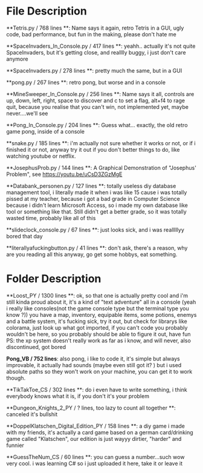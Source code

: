 # File Description

**Tetris.py / 768 lines **:
Name says it again, retro Tetris in a GUI, ugly code, bad performance, but fun in the making, please don't hate me

**SpaceInvaders_In_Console.py / 417 lines **:
yeahh.. actually it's not quite SpaceInvaders, but it's getting close, and realllly buggy, i just don't care anymore

**SpaceInvaders.py / 278 lines **:
pretty much the same, but in a GUI

**pong.py / 267 lines **:
retro pong, but worse and in a console

**MineSweeper_In_Console.py / 256 lines  **:
Name says it all, controls are up, down, left, right, space to discover and c to set a flag, alt+f4 to rage quit,
because you realise that you can't win, not implemented yet, maybe never....we'll see

**Pong_In_Console.py / 204 lines **:
Guess what... exactly, the old retro game pong, inside of a console

**snake.py / 185 lines **:
i'm actually not sure whether it works or not, or if i finished it or not,
anyway try it out if you don't better things to do, like watching youtube or netflix. 

**JosephusProb.py / 144 lines **:
A Graphical Demonstration of "Josephus' Problem", see https://youtu.be/uCsD3ZGzMgE

**Databank_personen.py / 127 lines **:
totally useless diy database management tool, i literally made it when i was like 15 cause i was totally pissed at my teacher,
because i got a bad grade in Computer Science because i didn't learn Microsoft Access, so i made my own database like tool or something like that.
Still didn't get a better grade, so it was totally wasted time, probably like all of this

**slideclock_console.py / 67 lines **:
just looks sick, and i was realllllyy bored that day

**literallyafuckingbutton.py / 41 lines **:
don't ask, there's a reason, why are you reading all this anyway, go get some hobbys, eat something.

# Folder Description

**Loost_PY / 1300 lines **:
ok, so that one is actually pretty cool and i'm still kinda proud about it, it's a kind of "text adventure" all in a console (yeah i really like consoles(not the game console type but the terminal type you know ?)) you have a map, inventory, equipable items,  some potions, enemys and a battle system, it's fucking sick, try it out, but check for librarys like colorama, just look up what got imported, if you can't code you probably wouldn't be here, so you probably should be able to figure it out, have fun
PS: the xp system doesn't really work as far as i know, and will never, also discontinued, got bored

**Pong_VB / 752 lines**:
also pong, i like to code it, it's simple but always improvable, it actually had sounds (maybe even still got it? ) but i used absolute paths so they won't work on your machine, you can get it to work though.
 
**TikTakToe_CS / 302 lines **:
do i even have to write something, i think everybody knows what it is, if you don't it's your problem
 
**Dungeon_Knights_2_PY / ? lines, too lazy to count all together **:
canceled it's bullshit

**DoppelKlatschen_Digital_Edition_PY / 158 lines **:
a diy game i made with my friends, it's actually a card game based on a german card/drinking game called "Klatschen", our edition is just wayyy dirtier, "harder" and funnier

**GuessTheNum_CS / 60 lines **:
you can guess a number...such wow very cool. i was learning C# so i just uploaded it here, take it or leave it



 
 
  
      
   
  
